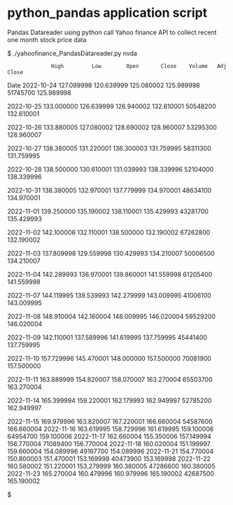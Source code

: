# python_pandas application script
Pandas Datareader using python call Yahoo finance API to collect recent one month stock price data

$ ./yahoofinance_PandasDatareader.py nvda

                  High         Low        Open       Close    Volume   Adj Close
Date
2022-10-24  127.099998  120.639999  125.080002  125.989998  51745700  125.989998

2022-10-25  133.000000  126.639999  126.940002  132.610001  50548200  132.610001

2022-10-26  133.880005  127.080002  128.690002  128.960007  53295300  128.960007

2022-10-27  138.380005  131.220001  136.300003  131.759995  58311300  131.759995

2022-10-28  138.500000  130.610001  131.039993  138.339996  52104000  138.339996

2022-10-31  138.380005  132.970001  137.779999  134.970001  48634100  134.970001

2022-11-01  139.250000  135.190002  138.110001  135.429993  43281700  135.429993

2022-11-02  142.100006  132.110001  138.500000  132.190002  67262800  132.190002

2022-11-03  137.809998  129.559998  130.429993  134.210007  50006500  134.210007

2022-11-04  142.289993  136.970001  139.860001  141.559998  61205400  141.559998

2022-11-07  144.119995  139.539993  142.279999  143.009995  41006100  143.009995

2022-11-08  148.910004  142.160004  148.009995  146.020004  59529200  146.020004

2022-11-09  142.110001  137.589996  141.619995  137.759995  45441400  137.759995

2022-11-10  157.729996  145.470001  148.000000  157.500000  70081900  157.500000

2022-11-11  163.889999  154.820007  158.070007  163.270004  65503700  163.270004

2022-11-14  165.399994  159.220001  162.179993  162.949997  52785200  162.949997

2022-11-15  169.979996  163.820007  167.220001  166.660004  54587600  166.660004
2022-11-16  163.619995  158.729996  161.619995  159.100006  64954700  159.100006
2022-11-17  162.660004  155.350006  157.149994  156.770004  71089400  156.770004
2022-11-18  160.020004  151.199997  159.660004  154.089996  49167700  154.089996
2022-11-21  154.770004  150.800003  151.470001  153.169998  40473900  153.169998
2022-11-22  160.580002  151.220001  153.279999  160.380005  47286600  160.380005
2022-11-23  165.270004  160.479996  160.979996  165.190002  42687500  165.190002

$
